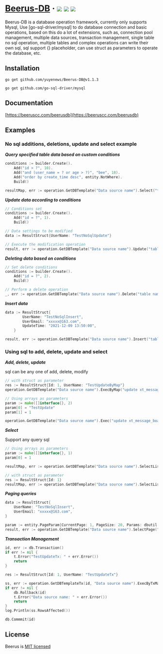 <h1> 
    <a href="https://beeruscc.com">Beerus-DB</a> ·
    <img src="https://img.shields.io/badge/licenes-MIT-brightgreen.svg"/> 
    <img src="https://img.shields.io/badge/golang-1.17.3-brightgreen.svg"/> 
    <img src="https://img.shields.io/badge/release-tags-brightgreen.svg"/>
</h1>

Beerus-DB is a database operation framework, currently only supports Mysql,
Use [go-sql-driver/mysql] to do database connection and basic operations, 
based on this do a lot of extensions, such as, connection pool management, 
multiple data sources, transaction management, single table no sql operation, 
multiple tables and complex operations can write their own sql, sql support {} placeholder, 
can use struct as parameters to operate the database, etc.

## Installation

```shell
go get github.com/yuyenews/Beerus-DB@v1.1.3

go get github.com/go-sql-driver/mysql
```

## Documentation

[https://beeruscc.com/beerusdb](https://beeruscc.com/beerusdb)

## Examples

###  No sql additions, deletions, update and select example

***Query specified table data based on custom conditions***
```go
conditions := builder.Create().
	Add("id > ?", 10).
	Add("and (user_name = ? or age > ?)", "bee", 18).
	Add("order by create_time desc", entity.NotWhere).
	Build()

resultMap, err := operation.GetDBTemplate("Data source name").Select("table name", conditions)
```

***Update data according to conditions***

```go
// Conditions set
conditions := builder.Create().
	Add("id = ?", 1).
	Build()

// Data settings to be modified
data := ResultStruct{UserName: "TestNoSqlUpdate"}

// Execute the modification operation
result, err := operation.GetDBTemplate("Data source name").Update("table name", dbutil.StructToMapIgnore(&data, true),conditions)

```

***Deleting data based on conditions***
```go
// Set delete conditions
conditions := builder.Create().
	Add("id = ?", 2).
	Build()

// Perform a delete operation
_, err := operation.GetDBTemplate("Data source name").Delete("table name", conditions)
```

***Insert data***

```go
data := ResultStruct{
		UserName: "TestNoSqlInsert",
		UserEmail: "xxxxx@163.com",
		UpdateTime: "2021-12-09 13:50:00",
	}

result, err := operation.GetDBTemplate("Data source name").Insert("table name", dbutil.StructToMapIgnore(&data, true))

```

### Using sql to add, delete, update and select

***Add, delete, update***

sql can be any one of add, delete, modify
```go
// with struct as parameter
res := ResultStruct{Id: 1, UserName: "TestUpdateByMap"}
operation.GetDBTemplate("Data source name").ExecByMap("update xt_message_board set user_name = {user_name} where id = {id}", dbutil.StructToMap(&res))

// Using arrays as parameters
param := make([]interface{}, 2)
param[0] = "TestUpdate"
param[1] = 1

operation.GetDBTemplate("Data source name").Exec("update xt_message_board set user_name = ? where id = ?", param)

```

***Select***

Support any query sql
```go
// Using arrays as parameters
param := make([]interface{}, 1)
param[0] = 1

resultMap, err := operation.GetDBTemplate("Data source name").SelectList("select * from xt_message_board where id = ?", param)

// with struct as parameter
res := ResultStruct{Id: 1}
resultMap, err := operation.GetDBTemplate("Data source name").SelectListByMap("select * from xt_message_board where id < {id}", dbutil.StructToMap(&res))
```

***Paging queries***

```go
data := ResultStruct{
    UserName: "TestNoSqlInsert",
    UserEmail: "xxxxx@163.com",
}

param := entity.PageParam{CurrentPage: 1, PageSize: 20, Params: dbutil.StructToMap(&data)}
result, err := operation.GetDBTemplate("Data source name").SelectPage("select * from xt_message_board where user_name = {user_name} and user_email = {user_email}", param)
```

***Transaction Management***

```go
id, err := db.Transaction()
if err != nil {
    t.Error("TestUpdateTx: " + err.Error())
    return
}

res := ResultStruct{Id: 1, UserName: "TestUpdateTx"}

ss, err := operation.GetDBTemplateTx(id, "Data source name").ExecByTxMap("update xt_message_board set user_name = {user_name} where id = {id}", dbutil.StructToMap(&res))
if err != nil {
    db.Rollback(id)
    t.Error("Data source name: " + err.Error())
    return
}
log.Println(ss.RowsAffected())

db.Commmit(id)
```

## License

Beerus is [MIT licensed](https://github.com/yuyenews/Beerus-DB/blob/master/LICENSE)
